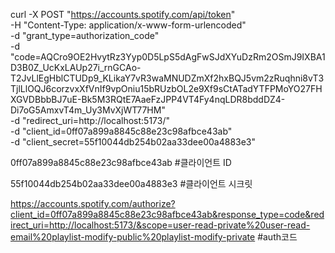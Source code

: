 curl -X POST "https://accounts.spotify.com/api/token" \
     -H "Content-Type: application/x-www-form-urlencoded" \
     -d "grant_type=authorization_code" \
     -d "code=AQCro9OE2HvytRz3Yyp0D5LpS5dAgFwSJdXYuDzRm2OSmJ9IXBA1D3B0Z_UcKxLAUp27i_rnGCAo-T2JvLlEgHblCTUDp9_KLikaY7vR3waMNUDZmXf2hxBQJ5vm2zRuqhni8vT3TjlLlOQJ6corzvxXfVnIf9vpOniu15bRUzbOL2e9Xf9sCtATadYTFPMoYO27FHXGVDBbbBJ7uE-Bk5M3RQtE7AaeFzJPP4VT4Fy4nqLDR8bddDZ4-Di7oG5AmxvT4m_Uy3MvXjWT77HM" \
     -d "redirect_uri=http://localhost:5173/" \
     -d "client_id=0ff07a899a8845c88e23c98afbce43ab" \
     -d "client_secret=55f10044db254b02aa33dee00a4883e3"

0ff07a899a8845c88e23c98afbce43ab #클라이언트 ID

55f10044db254b02aa33dee00a4883e3 #클라이언트 시크릿

https://accounts.spotify.com/authorize?client_id=0ff07a899a8845c88e23c98afbce43ab&response_type=code&redirect_uri=http://localhost:5173/&scope=user-read-private%20user-read-email%20playlist-modify-public%20playlist-modify-private #auth코드